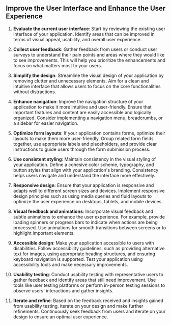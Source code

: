 

## Improve the User Interface and Enhance the User Experience

1. **Evaluate the current user interface**: Start by reviewing the existing user interface of your application. Identify areas that can be improved in terms of visual appeal, usability, and overall user experience.

2. **Collect user feedback**: Gather feedback from users or conduct user surveys to understand their pain points and areas where they would like to see improvements. This will help you prioritize the enhancements and focus on what matters most to your users.

3. **Simplify the design**: Streamline the visual design of your application by removing clutter and unnecessary elements. Aim for a clean and intuitive interface that allows users to focus on the core functionalities without distractions.

4. **Enhance navigation**: Improve the navigation structure of your application to make it more intuitive and user-friendly. Ensure that important features and content are easily accessible and logically organized. Consider implementing a navigation menu, breadcrumbs, or a sidebar for easier navigation.

5. **Optimize form layouts**: If your application contains forms, optimize their layouts to make them more user-friendly. Group related form fields together, use appropriate labels and placeholders, and provide clear instructions to guide users through the form submission process.

6. **Use consistent styling**: Maintain consistency in the visual styling of your application. Define a cohesive color scheme, typography, and button styles that align with your application's branding. Consistency helps users navigate and understand the interface more effectively.

7. **Responsive design**: Ensure that your application is responsive and adapts well to different screen sizes and devices. Implement responsive design principles such as using media queries and fluid layouts to optimize the user experience on desktops, tablets, and mobile devices.

8. **Visual feedback and animations**: Incorporate visual feedback and subtle animations to enhance the user experience. For example, provide loading spinners or progress bars to indicate when actions are being processed. Use animations for smooth transitions between screens or to highlight important elements.

9. **Accessible design**: Make your application accessible to users with disabilities. Follow accessibility guidelines, such as providing alternative text for images, using appropriate heading structures, and ensuring keyboard navigation is supported. Test your application using accessibility tools and make necessary improvements.

10. **Usability testing**: Conduct usability testing with representative users to gather feedback and identify areas that still need improvement. Use tools like user testing platforms or perform in-person testing sessions to observe users' interactions and gather insights.

11. **Iterate and refine**: Based on the feedback received and insights gained from usability testing, iterate on your design and make further refinements. Continuously seek feedback from users and iterate on your design to ensure an optimal user experience.
